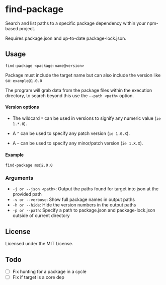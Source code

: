 # find-package

Search and list paths to a specific package dependency within your npm-based project.

Requires package.json and up-to-date package-lock.json.

## Usage

`find-package <package-name@version>`

Package must include the target name but can also include the version like so: `example@1.0.0`

The program will grab data from the package files within the execution directory,
to search beyond this use the `--path <path>` option.

#### Version options

-   The wildcard `*` can be used in versions to signify any numeric value (`ie 1.*.0`).

-   A `^` can be used to specify any patch version (`ie 1.0.X`).

-   A `~` can be used to specify any minor/patch version (`ie 1.X.X`).

#### Example

`find-package ms@2.0.0`

### Arguments

-   `-j or --json <path>`: Output the paths found for target into json at the provided path
-   `-v or --verbose`: Show full package names in output paths
-   `-h or --hide`: Hide the version numbers in the output paths
-   `-p or --path`: Specify a path to package.json and package-lock.json outside of current directory

## License

Licensed under the MIT License.

## Todo

-   [ ] Fix hunting for a package in a cycle
-   [ ] Fix if target is a core dep
